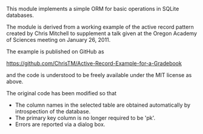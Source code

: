 This module implements a simple ORM for basic operations in SQLite databases.

The module is derived from a working example of the active record pattern created
by Chris Mitchell to supplement a talk given at the Oregon Academy of Sciences
meeting on January 26, 2011.

The example is published on GitHub as 

https://github.com/ChrisTM/Active-Record-Example-for-a-Gradebook

and the code is understood to be freely available under the MIT license as above.

The original code has been modified so that

* The column names in the selected table are obtained automatically by introspection of the database.
* The primary key column is no longer required to be 'pk'.
* Errors are reported via a dialog box.


